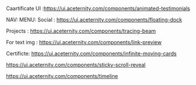 Caartificate UI :https://ui.aceternity.com/components/animated-testimonials

NAV: MENU: Social : https://ui.aceternity.com/components/floating-dock

Projects : https://ui.aceternity.com/components/tracing-beam


For text img : https://ui.aceternity.com/components/link-preview

Certificte: https://ui.aceternity.com/components/infinite-moving-cards

https://ui.aceternity.com/components/sticky-scroll-reveal

https://ui.aceternity.com/components/timeline